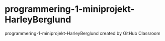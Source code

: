 # programmering-1-miniprojekt-HarleyBerglund
programmering-1-miniprojekt-HarleyBerglund created by GitHub Classroom

